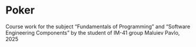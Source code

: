 # Poker
Course work for the subject “Fundamentals of Programming” and “Software Engineering Components” by the student of IM-41 group Maluiev Pavlo, 2025
